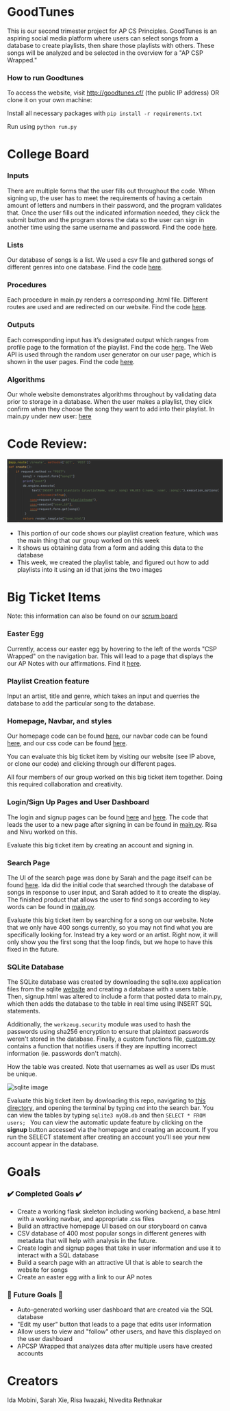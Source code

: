 # GoodTunes
This is our second trimester project for AP CS Principles. GoodTunes is an aspiring social media platform where users can select songs from a database to create playlists, then share those playlists with others. These songs will be analyzed and be selected in the overview for a "AP CSP Wrapped."

### How to run Goodtunes
To access the website, visit http://goodtunes.cf/ (the public IP address) OR clone it on your own machine:

Install all necessary packages with `pip install -r requirements.txt`

Run using `python run.py`

# College Board 

### Inputs
There are multiple forms that the user fills out throughout the code. When signing up, the user has to meet the requirements of having a certain amount of letters and numbers in their password, and the program validates that. Once the user fills out the indicated information needed, they click the submit button and the program stores the data so the user can sign in another time using the same username and password. Find the code [here](templates/signup.html).

### Lists
Our database of songs is a list. We used a csv file and gathered songs of different genres into one database. Find the code [here](songs.csv). 

### Procedures
Each procedure in main.py renders a corresponding .html file. Different routes are used and are redirected on our website. Find the code [here](main.py).

### Outputs
Each corresponding input has it’s designated output which ranges from profile page to the formation of the playlist. Find the code [here](templates/profile.html). The Web API is used through the random user generator on our user page, which is shown in the user pages. Find the code [here](templates/wrapped.html).

### Algorithms
Our whole website demonstrates algorithms throughout by validating data prior to storage in a database. When the user makes a playlist, they click confirm when they choose the song they want to add into their playlist. In main.py under new user: [here](main.py)

# Code Review: 
![sqlite image](static/assets/code.PNG)
* This portion of our code shows our playlist creation feature, which was the main thing that our group worked on this week
* It shows us obtaining data from a form and adding this data to the database
* This week, we created the playlist table, and figured out how to add playlists into it using an id that joins the two images


# Big Ticket Items
Note: this information can also be found on our [scrum board](https://github.com/sarahwxie/GoodTunes/projects/1)

### Easter Egg
Currently, access our easter egg by hovering to the left of the words "CSP Wrapped" on the navigation bar. This will lead to a page that displays the our AP Notes with our affirmations. Find it [here](templates/apjournal.html).

### Playlist Creation feature
Input an artist, title and genre, which takes an input and querries the database to add the particular song to the database.

### Homepage, Navbar, and styles
Our homepage code can be found [here](templates/home.html), our navbar code can be found [here](templates/nav.html), and our css code can be found [here](templates/styles.html).

You can evaluate this big ticket item by visiting our website (see IP above, or clone our code) and clicking through our different pages. 

All four members of our group worked on this big ticket item together. Doing this required collaboration and creativity. 

### Login/Sign Up Pages and User Dashboard
The login and signup pages can be found [here](templates/login.html) and [here](templates/signup.html). The code that leads the user to a new page after signing in can be found in [main.py](main.py). Risa and Nivu worked on this.

Evaluate this big ticket item by creating an account and signing in. 

### Search Page
The UI of the search page was done by Sarah and the page itself can be found [here](templates/search.html). Ida did the initial code that searched through the database of songs in response to user input, and Sarah added to it to create the display. The finished product that allows the user to find songs according to key words can be found in [main.py](main.py). 

Evaluate this big ticket item by searching for a song on our website. Note that we only have 400 songs currently, so you may not find what you are specifically looking for. Instead try a key word or an artist. Right now, it will only show you the first song that the loop finds, but we hope to have this fixed in the future. 

### SQLite Database
The SQLite database was created by downloading the sqlite.exe application files from the sqlite [website](https://www.sqlite.org/download.html) and creating a database with a users table. Then, signup.html was altered to include a form that posted data to main.py, which then adds the database to the table in real time using INSERT SQL statements. 

Additionally, the `werkzeug.security` module was used to hash the passwords using sha256 encryption to ensure that plaintext passwords weren't stored in the database. Finally, a custom functions file, [custom.py](custom.py) contains a function that notifies users if they are inputting incorrect information (ie. passwords don't match).

How the table was created. Note that usernames as well as user IDs must be unique.

![sqlite image](static/assets/Capture.PNG)


Evaluate this big ticket item by dowloading this repo, navigating to [this directory](https://github.com/sarahwxie/GoodTunes/tree/main/models), and opening the terminal by typing `cmd` into the search bar. You can view the tables by typing ``sqlite3 myDB.db`` and then ``SELECT * FROM users; ``
You can view the automatic update feature by clicking on the **signup** button accessed via the homepage and creating an account. If you run the SELECT statement after creating an account you'll see your new account appear in the database. 

# Goals

### ✔️ Completed Goals ✔️
* Create a working flask skeleton including working backend, a base.html with a working navbar, and appropriate .css files
* Build an attractive homepage UI based on our storyboard on canva
* CSV database of 400 most popular songs in different generes with metadata that will help with analysis in the future.
* Create login and signup pages that take in user information and use it to interact with a SQL database
* Build a search page with an attractive UI that is able to search the website for songs
* Create an easter egg with a link to our AP notes

### 📝 Future Goals 📝
* Auto-generated working user dashboard that are created via the SQL database
* "Edit my user" button that leads to a page that edits user information
* Allow users to view and "follow" other users, and have this displayed on the user dashboard
* APCSP Wrapped that analyzes data after multiple users have created accounts




# Creators
Ida Mobini, Sarah Xie, Risa Iwazaki, Nivedita Rethnakar 
